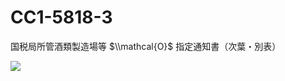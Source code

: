 # CC1-5818-3

国税局所管酒類製造場等 $\\mathcal{O}$ 指定通知書（次葉・別表）

![](https://www.nta.go.jp/tmp/8ca86ded-4e73-4fa3-97ab-6f2607908a3f/images/cf54cf0a8aae65e9ab96fa24fe1dca1ca2fe58fc83179cfbfaf80afc8a68327a.jpg)